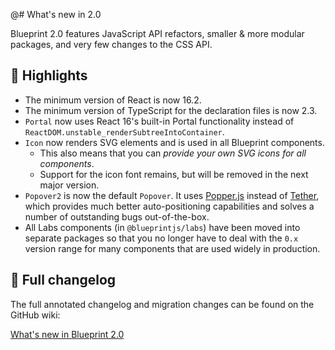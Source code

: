 @# What's new in 2.0

Blueprint 2.0 features JavaScript API refactors, smaller & more modular packages, and very few changes to the CSS API.

## 🔆 Highlights

- The minimum version of React is now 16.2.
- The minimum version of TypeScript for the declaration files is now 2.3.
- `Portal` now uses React 16's built-in Portal functionality instead of `ReactDOM.unstable_renderSubtreeIntoContainer`.
- `Icon` now renders SVG elements and is used in all Blueprint components.
  - This also means that you can _provide your own SVG icons for all components_.
  - Support for the icon font remains, but will be removed in the next major version.
- `Popover2` is now the default `Popover`. It uses [Popper.js](https://popper.js.org/) instead of [Tether](http://tether.io/), which provides much better auto-positioning capabilities and solves a number of outstanding bugs out-of-the-box.
- All Labs components (in `@blueprintjs/labs`) have been moved into separate packages so that you no longer have to deal with the `0.x` version range for many components that are used widely in production.

## 📝 Full changelog

The full annotated changelog and migration changes can be found on the GitHub wiki:

<a class="pt-button pt-intent-primary pt-large" href="https://github.com/palantir/blueprint/wiki/What's-new-in-Blueprint-2.0" target="_blank">
    What's new in Blueprint 2.0
</a>
